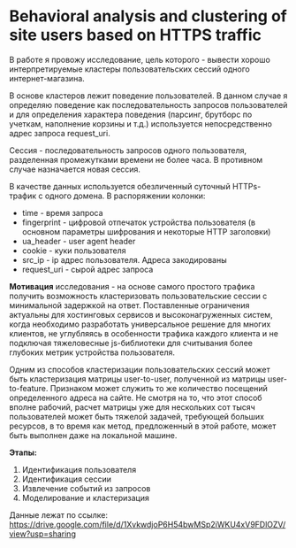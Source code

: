 # Behavioral analysis and clustering of site users based on HTTPS traffic

В работе я провожу исследование, цель которого - вывести хорошо интерпретируемые кластеры пользовательских сессий одного интернет-магазина.

В основе кластеров лежит поведение пользователей. В данном случае я определяю поведение как последовательность запросов пользователей и для определения характера поведения (парсинг, брутборс по учеткам, наполнение корзины и т.д.) используется непосредственно адрес запроса request_uri. 

Сессия - последовательность запросов одного пользователя, разделенная промежутками времени не более часа. В противном случае назначается новая сессия.

В качестве данных используется обезличенный суточный HTTPs-трафик с одного домена. В распоряжении колонки:
* time - время запроса
* fingerprint - цифровой отпечаток устройства пользователя (в основном параметры шифрования и некоторые HTTP заголовки)
* ua_header - user agent header
* cookie - куки пользователя
* src_ip - ip адрес пользователя. Адреса закодированы
* request_uri - сырой адрес запроса

__Мотивация__ исследования - на основе самого простого трафика получить возможность кластеризовать пользовательские сессии с минимальной задержкой на ответ.
Поставленные ограничения актуальны для хостинговых сервисов и высоконагруженных систем, когда необходимо разработать универсальное решение для многих клиентов, не углубляясь в особенности трафика каждого клиента и не подключая тяжеловесные js-библиотеки для считывания более глубоких метрик устройства пользователя.

Одним из способов кластеризации пользовательских сессий может быть кластеризация матрицы user-to-user, полученной из матрицы user-to-feature. Признаком может служить то же количество посещений определенного адреса на сайте. Не смотря на то, что этот способ вполне рабочий, расчет матрицы уже для нескольких сот тысяч пользователей может быть тяжелой задачей, требующей больших ресурсов, в то время как метод, предложенный в этой работе, может быть выполнен даже на локальной машине.

__Этапы:__
1. Идентификация пользователя
2. Идентификация сессии
3. Извлечение событий из запросов
4. Моделирование и кластеризация

Данные лежат по ссылке:
https://drive.google.com/file/d/1XvkwdjoP6H54bwMSp2iWKU4xV9FDlOZV/view?usp=sharing
